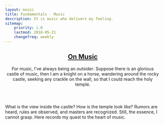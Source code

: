 ```yaml
---
layout: music
title: Fundamentals - Music
description: It is music who delivers my feeling.
sitemap:
    priority: 1.0
    lastmod: 2018-05-21
    changefreq: weekly
---
```

<header class="major">
<h2>
    <a href="#">On Music</a>
</h2>
<p>
For music, I've always being an <em>outsider</em>.
Suppose there is an glorious castle of music, then I am a knight on a horse, wandering around the rocky castle, seeking any crackle on the wall, so that I could reach the holy temple.
</p>
</header>
<p>
What is the view inside the castle? How is the temple look like?
Rumors are heard, rules are observed, and masters are recognized.
Still, the essence, I cannot grasp.
Here records my quest to the heart of music.
<p>
